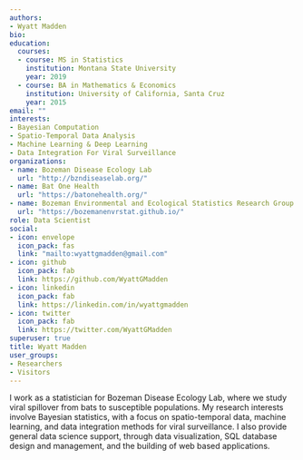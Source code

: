 ```yaml
---
authors:
- Wyatt Madden
bio:
education:
  courses:
  - course: MS in Statistics
    institution: Montana State University
    year: 2019
  - course: BA in Mathematics & Economics
    institution: University of California, Santa Cruz
    year: 2015
email: ""
interests:
- Bayesian Computation
- Spatio-Temporal Data Analysis
- Machine Learning & Deep Learning
- Data Integration For Viral Surveillance 
organizations:
- name: Bozeman Disease Ecology Lab
  url: "http://bzndiseaselab.org/"
- name: Bat One Health
  url: "https://batonehealth.org/"
- name: Bozeman Environmental and Ecological Statistics Research Group
  url: "https://bozemanenvrstat.github.io/"
role: Data Scientist
social:
- icon: envelope
  icon_pack: fas
  link: "mailto:wyattgmadden@gmail.com"
- icon: github
  icon_pack: fab
  link: https://github.com/WyattGMadden
- icon: linkedin
  icon_pack: fab
  link: https://linkedin.com/in/wyattgmadden
- icon: twitter
  icon_pack: fab
  link: https://twitter.com/WyattGMadden
superuser: true
title: Wyatt Madden
user_groups:
- Researchers
- Visitors
---
```




I work as a statistician for Bozeman Disease Ecology Lab, where we study viral spillover from bats to susceptible populations. My research interests involve Bayesian statistics, with a focus on spatio-temporal data, machine learning, and data integration methods for viral surveillance. I also provide general data science support, through data visualization, SQL database design and management, and the building of web based applications. 

